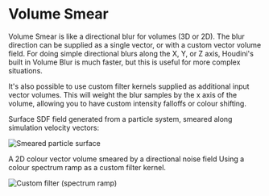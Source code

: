 # Volume Smear

Volume Smear is like a directional blur for volumes (3D or 2D). The blur direction can be supplied as a single vector, or with a custom vector volume field. For doing simple directional blurs along the X, Y, or Z axis, Houdini's built in Volume Blur is much faster, but this is useful for more complex situations.

It's also possible to use custom filter kernels supplied as additional input vector volumes. This will weight the blur samples by the x axis of the volume, allowing you to have custom intensity falloffs or colour shifting.

Surface SDF field generated from a particle system, smeared along simulation velocity vectors:

![Smeared particle surface](https://github.com/mattebb/hda/raw/master/examples/images/volume_smear_particles.jpg)


A 2D colour vector volume smeared by a directional noise field
Using a colour spectrum ramp as a custom filter kernel.

![Custom filter (spectrum ramp)](https://github.com/mattebb/hda/raw/master/examples/images/volume_smear_spectrum.gif)
